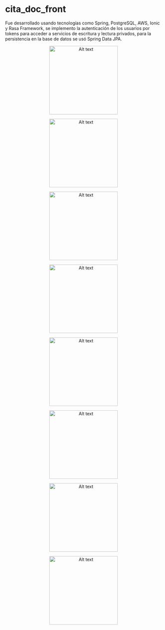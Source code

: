 # cita_doc_front
Fue desarrollado usando tecnologías como Spring, PostgreSQL, AWS, Ionic y Rasa Framework, se implemento la autenticación de los usuarios por tokens para acceder a servicios de escritura y lectura privados, para la persistencia en la base de datos se usó Spring Data JPA.




<p align="center">
      <img src="https://github.com/criszhirzhan/resources/blob/main/ChatBotR/RegistroUsuario.png?raw=true" width="220px" alt="Alt text" title="Registro de Usuario">
</p>

<p align="center">
<img src="https://github.com/criszhirzhan/resources/blob/main/ChatBotR/InicioSesion.png?raw=true" width="220px" alt="Alt text" title="Inicio de Sesion">
</p>

<p align="center">
<img src="https://github.com/criszhirzhan/resources/blob/main/ChatBotR/PerfilUsuario.png?raw=true" width="220px" alt="Alt text" title="Perfil de Usuario">
</p>

<p align="center">
<img src="https://github.com/criszhirzhan/resources/blob/main/ChatBotR/ListadoMedicos.png?raw=true" width="220px" alt="Alt text" title="Listado Medicos">
</p>

<p align="center">
<img src="https://github.com/criszhirzhan/resources/blob/main/ChatBotR/DatosMedico.png?raw=true" width="220px" alt="Alt text" title="Datos Medico">
</p>

<p align="center">
<img src="https://github.com/criszhirzhan/resources/blob/main/ChatBotR/CitasAgendadas.png?raw=true" width="220px" alt="Alt text" title="Citas Agendadas">
</p>

<p align="center">
<img src="https://github.com/criszhirzhan/resources/blob/main/ChatBotR/DatosCitaAgendada.png?raw=true" width="220px" alt="Alt text" title="Datos Cita Agendada">
</p>

<p align="center">
<img src="https://github.com/criszhirzhan/resources/blob/main/ChatBotR/ChatBot.png?raw=true" width="220px" alt="Alt text" title="ChatBot">
</p>








